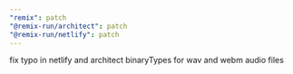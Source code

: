 ```yaml
---
"remix": patch
"@remix-run/architect": patch
"@remix-run/netlify": patch
---
```


fix typo in netlify and architect binaryTypes for wav and webm audio files
